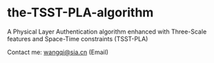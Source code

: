 # the-TSST-PLA-algorithm
A Physical Layer Authentication algorithm enhanced with Three-Scale features and Space-Time constraints (TSST-PLA)


Contact me: wangqi@sia.cn (Email)
